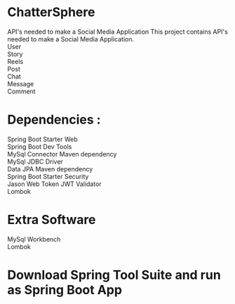 # ChatterSphere
API's needed to make a Social Media Application 
This project contains API's needed to make a Social Media Application.<br>
User<br>
Story<br>
Reels<br>
Post<br>
Chat<br>
Message<br>
Comment<br>
# Dependencies :
Spring Boot Starter Web <br>
Spring Boot Dev Tools<br>
MySql Connector Maven dependency<br>
MySql JDBC Driver<br>
Data JPA Maven dependency<br>
Spring Boot Starter Security<br>
Jason Web Token JWT Validator<br>
Lombok<br>
# Extra Software
MySql Workbench<br>
Lombok<br>
# Download Spring Tool Suite and run as Spring Boot App
